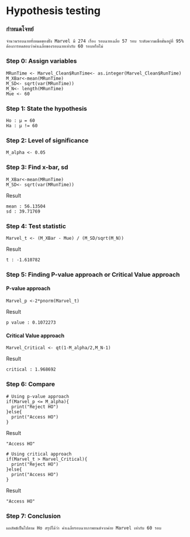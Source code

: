 # Hypothesis testing

### กำหนดโจทย์
```
จำนวนรอบฉายทั้งหมดของฝั่ง Marvel มี 274 เรื่อง รอบฉายเฉลี่ย 57 รอบ ระดับความเชื่อมั่นอยู่ที่ 95% ต้องการทดสอบว่าค่าเฉลี่ยของรอบฉายเท่ากับ 60 รอบหรือไม่
```

### Step 0: Assign variables
```
MRunTime <- Marvel_Clean$RunTime<- as.integer(Marvel_Clean$RunTime)
M_XBar<-mean(MRunTime)
M_SD<- sqrt(var(MRunTime))
M_N<- length(MRunTime)
Mue <- 60
```

### Step 1: State the hypothesis

```
Ho : μ = 60
Ha : μ != 60
```

### Step 2: Level of significance

```
M_alpha <- 0.05
```

### Step 3: Find x-bar, sd

```
M_XBar<-mean(MRunTime)
M_SD<- sqrt(var(MRunTime))
```
Result

```
mean : 56.13504
sd : 39.71769
```

### Step 4: Test statistic
```
Marvel_t <- (M_XBar - Mue) / (M_SD/sqrt(M_N))
```
Result
```
t : -1.610782
```

### Step 5: Finding P-value approach or Critical Value approach
#### P-value approach
```
Marvel_p <-2*pnorm(Marvel_t)
```
Result
```
p value : 0.1072273
```

#### Critical Value approach
```
Marvel_Critical <- qt(1-M_alpha/2,M_N-1)
```
Result
```
critical : 1.968692
```

### Step 6: Compare
```
# Using p-value approach
if(Marvel_p <= M_alpha){
  print("Reject HO")
}else{
  print("Access HO")
}
```
Result
```
"Access HO"
```
```
# Using critical approach
if(Marvel_t > Marvel_Critical){
  print("Reject HO")
}else{
  print("Access HO")
}
```
Result
```
"Access HO"
```
### Step 7: Conclusion
```
ผลลัพธ์เป็นไปตาม Ho สรุปได้ว่า ค่าเฉลี่ยรอบฉายภาพยนต์จากค่าย Marvel เท่ากับ 60 รอบ
```

